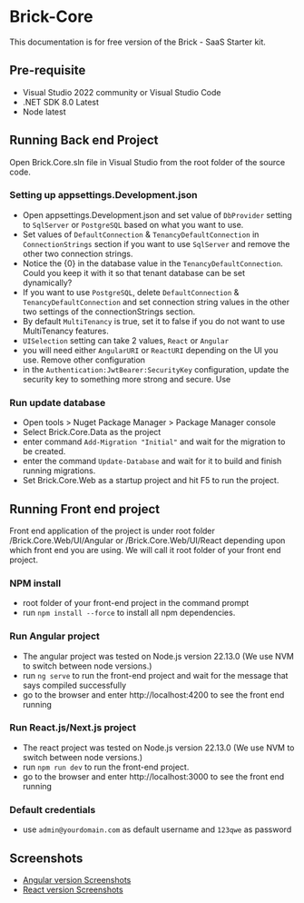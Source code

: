 # Brick-Core
This documentation is for free version of the Brick - SaaS Starter kit.

## Pre-requisite
- Visual Studio 2022 community or Visual Studio Code
- .NET SDK 8.0 Latest
- Node latest

## Running Back end Project
Open Brick.Core.sln file in Visual Studio from the root folder of the source code.

### Setting up appsettings.Development.json
- Open appsettings.Development.json and set value of `DbProvider` setting to `SqlServer` or `PostgreSQL` based on what you want to use.
- Set values of `DefaultConnection` & `TenancyDefaultConnection` in `ConnectionStrings` section if you want to use `SqlServer` and remove the other two connection strings.
- Notice the {0} in the database value in the `TenancyDefaultConnection`. Could you keep it with it so that tenant database can be set dynamically? 
- If you want to use `PostgreSQL`, delete `DefaultConnection` & `TenancyDefaultConnection` and set connection string values in the other two settings of the connectionStrings section.
- By default `MultiTenancy` is true, set it to false if you do not want to use MultiTenancy features.
- `UISelection` setting can take 2 values, `React` or `Angular`
- you will need either `AngularURI` or `ReactURI` depending on the UI you use. Remove other configuration
- in the `Authentication:JwtBearer:SecurityKey` configuration, update the security key to something more strong and secure. Use 

### Run update database
- Open tools > Nuget Package Manager > Package Manager console
- Select Brick.Core.Data as the project
- enter command `Add-Migration "Initial"` and wait for the migration to be created.
- enter the command `Update-Database` and wait for it to build and finish running migrations.
- Set Brick.Core.Web as a startup project and hit F5 to run the project.

## Running Front end project
Front end application of the project is under root folder /Brick.Core.Web/UI/Angular or /Brick.Core.Web/UI/React depending upon which front end you are using. We will call it root folder of your front end project. 

### NPM install 
- root folder of your front-end project in the command prompt 
- run `npm install --force` to install all npm dependencies.

### Run Angular project 
- The angular project was tested on Node.js version 22.13.0 (We use NVM to switch between node versions.)
- run `ng serve` to run the front-end project and wait for the message that says compiled successfully
- go to the browser and enter http://localhost:4200 to see the front end running 

### Run React.js/Next.js project 
- The react project was tested on Node.js version 22.13.0 (We use NVM to switch between node versions.)
- run `npm run dev` to run the front-end project.
- go to the browser and enter http://localhost:3000 to see the front end running 

### Default credentials
- use `admin@yourdomain.com` as default username and `123qwe` as password

## Screenshots
- [Angular version Screenshots](./angular-screens.md)
- [React version Screenshots](./react-screens.md)
